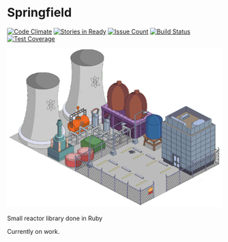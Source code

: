 Springfield
==========

[![Code Climate](https://codeclimate.com/github/bossiernesto/small_reactor/badges/gpa.svg)](https://codeclimate.com/github/bossiernesto/small_reactor)
[![Stories in Ready](https://badge.waffle.io/bossiernesto/small_reactor.png?label=ready&title=Ready)](https://waffle.io/bossiernesto/small_reactor)
[![Issue Count](https://codeclimate.com/github/bossiernesto/small_reactor/badges/issue_count.svg)](https://codeclimate.com/github/bossiernesto/small_reactor)
[![Build Status](https://travis-ci.org/bossiernesto/springfield.svg?branch=master)](https://travis-ci.org/bossiernesto/springfield)
[![Test Coverage](https://codeclimate.com/github/bossiernesto/small_reactor/badges/coverage.svg)](https://codeclimate.com/github/bossiernesto/small_reactor/coverage)

<img src="/Springfield_Nuclear_Power_Plant.png" alt="" style="width: 2o0px;"/>

Small reactor library done in Ruby

Currently on work.


